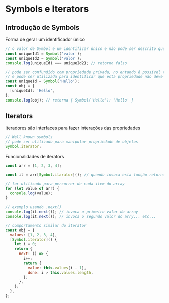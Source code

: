 # Symbols e Iterators

## Introdução de Symbols

Forma de gerar um identificador único

```javascript
// o valor de Symbol é um identificar único e não pode ser descrito que pode ser adicionados propriedades metas
const uniqueId1 = Symbol('valor');
const uniqueId2 = Symbol('valor');
console.log(uniqueId1 === uniqueId2); // retorno falso
```

```javascript
// pode ser confundido com propriedade privada, no entando é possível ter acesso à ela durante o desenvolvimento
// e pode ser utilizada para identificar que esta propriedade não deve ser alterada
const uniqueId = Symbol('Hello');
const obj = {
  [uniqueId]: 'Hello',
};
console.log(obj); // retorna { Symbol('Hello'): 'Hello' }
```

## Iterators

Iteradores são interfaces para fazer interações das propriedades

```javascript
// Well known symbols
// pode ser utilizado para manipular propriedade de objetos
Symbol.iterator;
```

Funcionalidades de iterators

```javascript
const arr = [1, 2, 3, 4];

const it = arr[Symbol.itarator](); // quando invoca esta função retorna um objeto, e posso consumir cada item de uma estrutura de dados

// for utilizado para percorrer de cada item do array
for (let value of arr) {
  console.log(value);
}

// exemplo usando .next()
console.log(it.next()); // invoca o primeiro valor do array
console.log(it.next()); // invoca o segundo valor do arry... etc...
```

```javascript
// comportamento similar do iterator
const obj = {
  values: [1, 2, 3, 4],
  [Symbol.iterator]() {
    let i = 0;
    return {
      next: () => {
        i++;
        return {
          value: this.values[i - 1],
          done: i > this.values.length,
        };
      },
    };
  },
};
```
